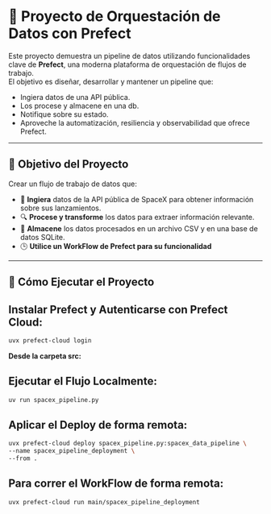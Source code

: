 # **🚀 Proyecto de Orquestación de Datos con Prefect**

Este proyecto demuestra un pipeline de datos utilizando funcionalidades clave de **Prefect**, una moderna plataforma de orquestación de flujos de trabajo.  
El objetivo es diseñar, desarrollar y mantener un pipeline que:

- Ingiera datos de una API pública.
- Los procese y almacene en una db.
- Notifique sobre su estado.
- Aproveche la automatización, resiliencia y observabilidad que ofrece Prefect.

---

## 🎯 Objetivo del Proyecto

Crear un flujo de trabajo de datos que:

- 🔄 **Ingiera** datos de la API pública de SpaceX para obtener información sobre sus lanzamientos.
- 🔍 **Procese y transforme** los datos para extraer información relevante.
- 💾 **Almacene** los datos procesados en un archivo CSV y en una base de datos SQLite.
- 🕒 **Utilice un WorkFlow de Prefect para su funcionalidad**

---

## 🧪 Cómo Ejecutar el Proyecto

## Instalar Prefect y Autenticarse con Prefect Cloud:

```bash
uvx prefect-cloud login
```

**Desde la carpeta src:**

## Ejecutar el Flujo Localmente:

```bash
uv run spacex_pipeline.py
```

## Aplicar el Deploy de forma remota:

```bash
uvx prefect-cloud deploy spacex_pipeline.py:spacex_data_pipeline \
--name spacex_pipeline_deployment \
--from .
```

## Para correr el WorkFlow de forma remota:

```bash
uvx prefect-cloud run main/spacex_pipeline_deployment
```
